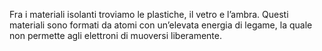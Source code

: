 Fra i materiali isolanti troviamo le plastiche, il vetro e l’ambra.
Questi materiali sono formati da atomi con un’elevata energia di legame, la quale non permette agli elettroni di muoversi liberamente.